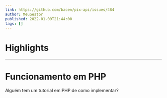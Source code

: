 ```yaml
---
link: https://github.com/bacen/pix-api/issues/484
author: MeuGestor
published: 2022-01-09T21:44:00
tags: []
---
```

# Highlights


---
# Funcionamento em PHP
Alguém tem um tutorial em PHP de como implementar?